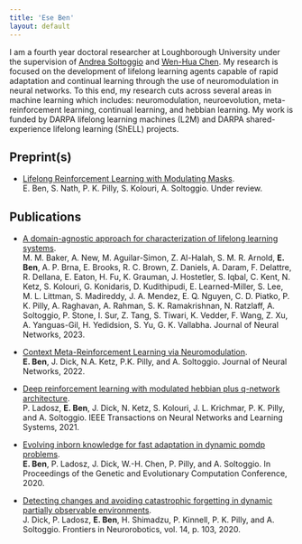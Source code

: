 ```yaml
---
title: 'Ese Ben'
layout: default
---
```


I am a fourth year doctoral researcher at Loughborough University under the supervision of [Andrea Soltoggio](https://www.lboro.ac.uk/departments/compsci/staff/academic-teaching/andrea-soltoggio/) and [Wen-Hua Chen](https://www.lboro.ac.uk/departments/aae/staff/wen-hua-chen/). My research is focused on the development of lifelong learning agents capable of rapid adaptation and continual learning through the use of neuromodulation in neural networks. To this end, my research cuts across several areas in machine learning which includes: neuromodulation, neuroevolution, meta-reinforcement learning, continual learning, and hebbian learning. My work is funded by DARPA lifelong learning machines (L2M) and DARPA shared-experience lifelong learning (ShELL) projects.

## Preprint(s)
- [Lifelong Reinforcement Learning with Modulating Masks](https://arxiv.org/abs/2212.11110).  
E. Ben, S. Nath, P. K. Pilly, S. Kolouri, A. Soltoggio. Under review.

## Publications
- [A domain-agnostic approach for characterization of lifelong learning systems](https://arxiv.org/abs/2301.07799).  
M. M. Baker, A. New, M. Aguilar-Simon, Z. Al-Halah, S. M. R. Arnold, **E. Ben**, A. P. Brna, E. Brooks, R. C. Brown, Z. Daniels, A. Daram, F. Delattre, R. Dellana, E. Eaton, H. Fu, K. Grauman, J. Hostetler, S. Iqbal, C. Kent, N. Ketz, S. Kolouri, G. Konidaris, D. Kudithipudi, E. Learned-Miller, S. Lee, M. L. Littman, S. Madireddy, J. A. Mendez, E. Q. Nguyen, C. D. Piatko, P. K. Pilly, A. Raghavan, A. Rahman, S. K. Ramakrishnan, N. Ratzlaff, A. Soltoggio, P. Stone, I. Sur, Z. Tang, S. Tiwari, K. Vedder, F. Wang, Z. Xu, A. Yanguas-Gil, H. Yedidsion, S. Yu, G. K. Vallabha. Journal of Neural Networks, 2023.

- [Context Meta-Reinforcement Learning via Neuromodulation](https://arxiv.org/abs/2111.00134).  
**E. Ben**, J. Dick, N.A. Ketz, P.K. Pilly, and A. Soltoggio. Journal of Neural Networks, 2022.

- [Deep reinforcement learning with modulated hebbian plus q-network architecture](https://ieeexplore.ieee.org/abstract/document/9547670).  
P. Ladosz, **E. Ben**, J. Dick, N. Ketz, S. Kolouri, J. L. Krichmar, P. K. Pilly, and A. Soltoggio. IEEE Transactions on Neural Networks and Learning Systems, 2021.

- [Evolving inborn knowledge for fast adaptation in dynamic pomdp problems](https://dl.acm.org/doi/abs/10.1145/3377930.3390214).  
**E. Ben**, P. Ladosz, J. Dick, W.-H. Chen, P. Pilly, and A. Soltoggio. In Proceedings of the Genetic and Evolutionary Computation Conference, 2020.

- [Detecting changes and avoiding catastrophic forgetting in dynamic partially observable environments](https://www.ncbi.nlm.nih.gov/pmc/articles/PMC7787001/).   
J. Dick, P. Ladosz, **E. Ben**, H. Shimadzu, P. Kinnell, P. K. Pilly, and A. Soltoggio. Frontiers in Neurorobotics, vol. 14, p. 103, 2020.

